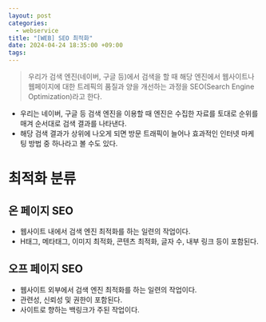 ```yaml
---
layout: post
categories:
  - webservice
title: "[WEB] SEO 최적화"
date: 2024-04-24 18:35:00 +09:00
tags:
---
```


>우리가 검색 엔진(네이버, 구글 등)에서 검색을 할 때 해당 엔진에서 웹사이트나 웹페이지에 대한 트레픽의 품질과 양을 개선하는 과정을 SEO(Search Engine Optimization)라고 한다.

- 우리는 네이버, 구글 등 검색 엔진을 이용할 때 엔진은 수집한 자료를 토대로 순위를 매겨 순서대로 검색 결과를 나타낸다.
- 해당 검색 결과가 상위에 나오게 되면 방문 트래픽이 늘어나 효과적인 인터넷 마케팅 방법 중 하나라고 볼 수도 있다.

# 최적화 분류

## 온 페이지 SEO
- 웹사이트 내에서 검색 엔진 최적화를 하는 일련의 작업이다.
- H태그, 메타태그, 이미지 최적화, 콘텐츠 최적화, 글자 수, 내부 링크 등이 포함된다.

## 오프 페이지 SEO
- 웹사이트 외부에서 검색 엔진 최적화를 하는 일련의 작업이다.
- 관련성, 신뢰성 및 권한이 포함된다.
- 사이트로 향하는 백링크가 주된 작업이다.